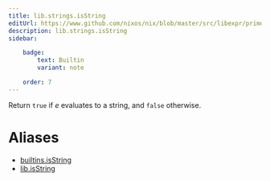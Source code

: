 ```yaml
---
title: lib.strings.isString
editUrl: https://www.github.com/nixos/nix/blob/master/src/libexpr/primops.cc
description: lib.strings.isString
sidebar:

    badge:
        text: Builtin
        variant: note

    order: 7
---
```


Return `true` if *e* evaluates to a string, and `false` otherwise.


# Aliases

- [builtins.isString](reference/builtins/builtins-isString)
- [lib.isString](reference/lib/lib-isString)


